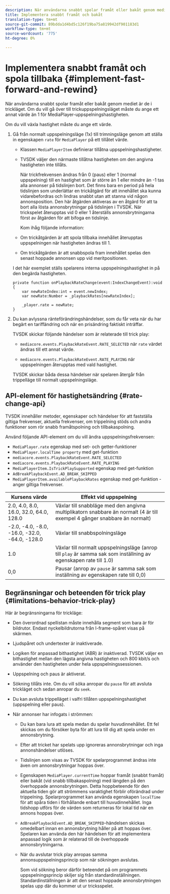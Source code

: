 ```yaml
---
description: När användarna snabbt spolar framåt eller bakåt genom mediet är de i trickläget. Om du vill gå över till trickuppspelningsläget måste du ange ett annat värde än 1 för MediaPlayer-uppspelningshastigheten.
title: Implementera snabbt framåt och bakåt
translation-type: tm+mt
source-git-commit: 89bdda1d4bd5c126f19ba75a819942df901183d1
workflow-type: tm+mt
source-wordcount: '775'
ht-degree: 0%

---
```



# Implementera snabbt framåt och spola tillbaka {#implement-fast-forward-and-rewind}

När användarna snabbt spolar framåt eller bakåt genom mediet är de i trickläget. Om du vill gå över till trickuppspelningsläget måste du ange ett annat värde än 1 för MediaPlayer-uppspelningshastigheten.

Om du vill växla hastighet måste du ange ett värde.

1. Gå från normalt uppspelningsläge (1x) till trimningsläge genom att ställa in egenskapen `rate` för `MediaPlayer` på ett tillåtet värde.

   * Klassen `MediaPlayerItem` definierar tillåtna uppspelningshastigheter.
   * TVSDK väljer den närmaste tillåtna hastigheten om den angivna hastigheten inte tillåts.

      När trickfrekvensen ändras från 0 (paus) eller 1 (normal uppspelning) till en hastighet som är större än 1 eller mindre än -1 tas alla annonser på tidslinjen bort. Det finns bara en period på hela tidslinjen som underlättar en trickåtgärd för att innehållet ska kunna vidarebefordras och lindras snabbt utan att stanna vid någon annonsposition. Den här åtgärden aktiveras av en åtgärd för att ta bort alla lösta annonsbrytningar på tidslinjen i TVSDK. När trickspelet återupptas vid 0 eller 1 återställs annonsbrytningarna först av åtgärden för att bifoga en tidslinje.

      Kom ihåg följande information:

   * Om trickåtgärden är att spola tillbaka innehållet återupptas uppspelningen när hastigheten ändras till 1.
   * Om trickåtgärden är att snabbspola fram innehållet spelas den senast hoppade annonsen upp vid meritpositionen.

   I det här exemplet ställs spelarens interna uppspelningshastighet in på den begärda hastigheten.

   ```
   private function onPlaybackRateChange(event:IndexChangeEvent):void { 
       var newRateIndex:int = event.newIndex; 
       var newRate:Number = _playbackRates[newRateIndex]; 
   
       _player.rate = newRate; 
   } 
   ```

1. Du kan avlyssna ränteförändringshändelser, som du får veta när du har begärt en tariffändring och när en prisändring faktiskt inträffar.

   TVSDK skickar följande händelser som är relaterade till trick play:

   * `mediacore.events.PlaybackRateEvent.RATE_SELECTED` när  `rate` värdet ändras till ett annat värde.

   * `mediacore.events.PlaybackRateEvent.RATE_PLAYING` när uppspelningen återupptas med vald hastighet.

   TVSDK skickar båda dessa händelser när spelaren återgår från trippelläge till normalt uppspelningsläge.

## API-element för hastighetsändring {#rate-change-api}

TVSDK innehåller metoder, egenskaper och händelser för att fastställa giltiga frekvenser, aktuella frekvenser, om trippelning stöds och andra funktioner som rör snabb framåtspolning och tillbakaspolning.

Använd följande API-element om du vill ändra uppspelningsfrekvensen:

* `MediaPlayer.rate` egenskap med set- och getter-funktioner
* `MediaPlayer.localTime property` med get-funktion
* `mediacore.events.PlaybackRateEvent.RATE_SELECTED`
* `mediacore.events.PlaybackRateEvent.RATE_PLAYING`
* `MediaPlayerItem.IsTrickPlaySupported` egenskap med get-funktion
* `AdBreakPlaybackEvent.AD_BREAK_SKIPPED`
* `MediaPlayerItem.availablePlaybackRates` egenskap med get-funktion - anger giltiga frekvenser.

| Kursens värde | Effekt vid uppspelning |
|---|---|
| 2.0, 4.0, 8.0, 16.0, 32.0, 64.0, 128.0 | Växlar till snabbläge med den angivna multiplikatorn snabbare än normalt (4 är till exempel 4 gånger snabbare än normalt) |
| -2.0, -4.0, -8.0, -16.0, -32.0, -64.0, -128.0 | Växlar till snabbspolningsläge |
| 1.0 | Växlar till normalt uppspelningsläge (anrop till `play` är samma sak som inställning av egenskapen rate till 1.0) |
| 0,0 | Pausar (anrop av `pause` är samma sak som inställning av egenskapen rate till 0,0) |

## Begränsningar och beteenden för trick play {#limitations-behavior-trick-play}

Här är begränsningarna för trickläge:

* Den överordnad spellistan måste innehålla segment som bara är för bildrutor. Endast nyckelbildrutorna från I-frame-spåret visas på skärmen.
* Ljudspåret och undertexter är inaktiverade.
* Logiken för anpassad bithastighet (ABR) är inaktiverad. TVSDK väljer en bithastighet mellan den lägsta angivna hastigheten och 800 kbit/s och använder den hastigheten under hela uppspelningssessionen.
* Uppspelning och paus är aktiverat.
* Sökning tillåts inte. Om du vill söka anropar du `pause` för att avsluta trickläget och sedan anropar du `seek`.

* Du kan avsluta trippelläget i valfri tillåten uppspelningshastighet (uppspelning eller paus).
* När annonser har infogats i strömmen:

   * Du kan bara lura att spela medan du spelar huvudinnehållet. Ett fel skickas om du försöker byta för att lura till dig att spela under en annonsbrytning.
   * Efter att tricket har spelats upp ignoreras annonsbrytningar och inga annonshändelser utlöses.
   * Tidslinjen som visas av TVSDK för spelarprogrammet ändras inte även om annonsbrytningar hoppas över.
   * Egenskapen `MediaPlayer.currentTime` hoppar framåt (snabbt framåt) eller bakåt (vid snabb tillbakaspolning) med längden på den överhoppade annonsbrytningen. Detta hoppbeteende för den aktuella tiden gör att strömmens varaktighet förblir oförändrad under trippelning. Spelarprogrammet kan använda egenskapen `localTime` för att spåra tiden i förhållande enbart till huvudinnehållet. Inga tidshopp utförs för de värden som returneras för lokal tid när en annons hoppas över.

   * `AdBreakPlaybackEvent.AD_BREAK_SKIPPED`-händelsen skickas omedelbart innan en annonsbrytning håller på att hoppas över. Spelaren kan använda den här händelsen för att implementera anpassad logik som är relaterad till de överhoppade annonsbrytningarna.
   * När du avslutar trick play anropas samma annonsuppspelningsprincip som när sökningen avslutas.

      Som vid sökning beror därför beteendet på om programmets uppspelningsprincip skiljer sig från standardinställningen. Standardinställningen är att den senast hoppade annonsbrytningen spelas upp där du kommer ut ur tricksspelet.